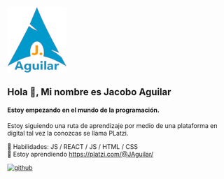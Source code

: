 ![Logo](https://github.com/JACguilar/Hyperblog/blob/header/archguilar52.png)

## Hola 👋, Mi nombre es Jacobo Aguilar 
#### Estoy empezando en el mundo de la programación.
Estoy siguiendo una ruta de aprendizaje por medio de una plataforma en digital tal vez la conozcas se llama PLatzi.



🤔  Habilidades: JS / REACT / JS / HTML / CSS  
🌱  Estoy aprendiendo https://platzi.com/@JAguilar/




 
  


[<img src='https://cdn.jsdelivr.net/npm/simple-icons@3.0.1/icons/github.svg' alt='github' height='40'>](https://github.com/JACguilar)  

